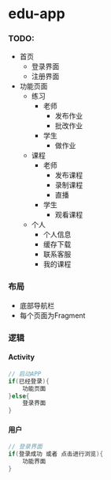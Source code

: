 # edu-app

### TODO:
- 首页
    - 登录界面
    - 注册界面
- 功能页面
    - 练习
        - 老师
            - 发布作业
            - 批改作业
        - 学生
            - 做作业
    - 课程
        - 老师
            - 发布课程
            - 录制课程
            - 直播
        - 学生
            - 观看课程
    - 个人
        - 个人信息
        - 缓存下载
        - 联系客服
        - 我的课程

### 布局
- 底部导航栏
- 每个页面为Fragment

### 逻辑
#### Activity
```java
// 启动APP
if(已经登录){
    功能页面
}else{
    登录界面
}
```
#### 用户
```java
// 登录界面
if(登录成功 或者 点击进行浏览){
    功能界面
}
```
